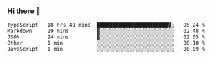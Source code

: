 ### Hi there 👋

<!--
**akosbalasko/akosbalasko** is a ✨ _special_ ✨ repository because its `README.md` (this file) appears on your GitHub profile.

Here are some ideas to get you started:

- 🔭 I’m currently working on ...
- 🌱 I’m currently learning ...
- 👯 I’m looking to collaborate on ...
- 🤔 I’m looking for help with ...
- 💬 Ask me about ...
- 📫 How to reach me: ...
- 😄 Pronouns: ...
- ⚡ Fun fact: ...
-->
<!--START_SECTION:waka-->
```text
TypeScript   18 hrs 49 mins  ███████████████████████▓░   95.24 % 
Markdown     29 mins         ▓░░░░░░░░░░░░░░░░░░░░░░░░   02.48 % 
JSON         24 mins         ▓░░░░░░░░░░░░░░░░░░░░░░░░   02.05 % 
Other        1 min           ░░░░░░░░░░░░░░░░░░░░░░░░░   00.10 % 
JavaScript   1 min           ░░░░░░░░░░░░░░░░░░░░░░░░░   00.09 % 
```
<!--END_SECTION:waka-->
